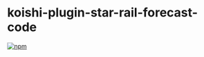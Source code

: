 # koishi-plugin-star-rail-forecast-code

[![npm](https://img.shields.io/npm/v/koishi-plugin-star-rail-forecast-code?style=flat-square)](https://www.npmjs.com/package/koishi-plugin-star-rail-forecast-code)



